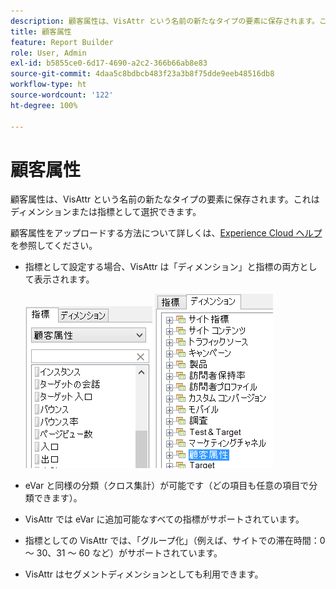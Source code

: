 ```yaml
---
description: 顧客属性は、VisAttr という名前の新たなタイプの要素に保存されます。これはディメンションまたは指標として選択できます。
title: 顧客属性
feature: Report Builder
role: User, Admin
exl-id: b5855ce0-6d17-4690-a2c2-366b66ab8e83
source-git-commit: 4daa5c8bdbcb483f23a3b8f75dde9eeb48516db8
workflow-type: ht
source-wordcount: '122'
ht-degree: 100%

---
```


# 顧客属性

顧客属性は、VisAttr という名前の新たなタイプの要素に保存されます。これはディメンションまたは指標として選択できます。

顧客属性をアップロードする方法について詳しくは、[Experience Cloud ヘルプ](https://experienceleague.adobe.com/docs/core-services/interface/customer-attributes/attributes.html?lang=ja)を参照してください。

* 指標として設定する場合、VisAttr は「ディメンション」と指標の両方として表示されます。

   ![](assets/ca_metrics.png) ![](assets/ca_dimension.png)

* eVar と同様の分類（クロス集計）が可能です（どの項目も任意の項目で分類できます）。
* VisAttr では eVar に追加可能なすべての指標がサポートされています。
* 指標としての VisAttr では、「グループ化」（例えば、サイトでの滞在時間：0 ～ 30、31 ～ 60 など）がサポートされています。
* VisAttr はセグメントディメンションとしても利用できます。
